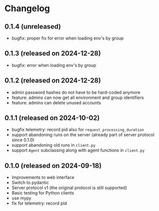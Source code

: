 # Changelog

## 0.1.4 (unreleased)
* bugfix: proper fix for error when loading env's by group

## 0.1.3 (released on 2024-12-28)
* bugfix: error when loading env's by group

## 0.1.2 (released on 2024-12-28)
* admin password hashes do not have to be hard-coded anymore
* feature: admins can now get all environment and group identifiers
* feature: admins can delete unused accounts

## 0.1.1 (released on 2024-10-02)
* bugfix telemetry: record pid also for `request_processing_duration`
* support abandoning runs on the server (already part of server protocol since 0.1.0)
* support abandoning old runs in `client.py`
* support `Agent` subclassing along with agent functions in `client.py`


## 0.1.0 (released on 2024-09-18)
* Improvements to web interface
* Switch to pydantic
* Server protocol v1 (the original protocol is still supported)
* Basic testing for Python clients
* use mypy
* fix for telemetry: record pid
